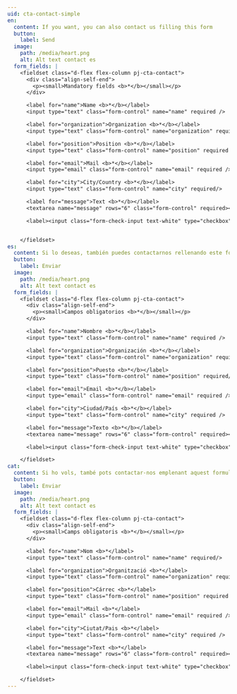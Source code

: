 ```yaml
---
uid: cta-contact-simple
en:
  content: If you want, you can also contact us filling this form
  button:
    label: Send
  image:
    path: /media/heart.png
    alt: Alt text contact es
  form_fields: |
    <fieldset class="d-flex flex-column pj-cta-contact">
      <div class="align-self-end">
        <p><small>Mandatory fields <b>*</b></small></p>
      </div>

      <label for="name">Name <b>*</b></label>
      <input type="text" class="form-control" name="name" required />

      <label for="organization">Organization <b>*</b></label>
      <input type="text" class="form-control" name="organization" required />

      <label for="position">Position <b>*</b></label>
      <input type="text" class="form-control" name="position" required />

      <label for="email">Mail <b>*</b></label>
      <input type="email" class="form-control" name="email" required />

      <label for="city">City/Country <b>*</b></label>
      <input type="text" class="form-control" name="city" required/>

      <label for="message">Text <b>*</b></label>
      <textarea name="message" rows="6" class="form-control" required></textarea>

      <label><input class="form-check-input text-white" type="checkbox" name="privacy-policy" required> I accept <a href="/en/privacy-policy" class="text-link"><b>the Privacy Policy</b></a></label>


    </fieldset>
es:
  content: Si lo deseas, también puedes contactarnos rellenando este formulario
  button:
    label: Enviar
  image:
    path: /media/heart.png
    alt: Alt text contact es
  form_fields: |
    <fieldset class="d-flex flex-column pj-cta-contact">
      <div class="align-self-end">
        <p><small>Campos obligatorios <b>*</b></small></p>
      </div>

      <label for="name">Nombre <b>*</b></label>
      <input type="text" class="form-control" name="name" required />

      <label for="organization">Organización <b>*</b></label>
      <input type="text" class="form-control" name="organization" required />

      <label for="position">Puesto <b>*</b></label>
      <input type="text" class="form-control" name="position" required/>

      <label for="email">Email <b>*</b></label>
      <input type="email" class="form-control" name="email" required />

      <label for="city">Ciudad/País <b>*</b></label>
      <input type="text" class="form-control" name="city" required />

      <label for="message">Texto <b>*</b></label>
      <textarea name="message" rows="6" class="form-control" required></textarea>

      <label><input class="form-check-input text-white" type="checkbox" name="privacy-policy" required> Acepto la <a href="/es/privacy-policy" class="text-link"><b>Política de Privacidad</b></a></label>

    </fieldset>
cat:
  content: Si ho vols, també pots contactar-nos emplenant aquest formulari
  button:
    label: Enviar
  image:
    path: /media/heart.png
    alt: Alt text contact es
  form_fields: |
    <fieldset class="d-flex flex-column pj-cta-contact">
      <div class="align-self-end">
        <p><small>Camps obligatoris <b>*</b></small></p>
      </div>

      <label for="name">Nom <b>*</label>
      <input type="text" class="form-control" name="name" required/>

      <label for="organization">Organització <b>*</label>
      <input type="text" class="form-control" name="organization" required />

      <label for="position">Cárrec <b>*</label>
      <input type="text" class="form-control" name="position" required />

      <label for="email">Mail <b>*</label>
      <input type="email" class="form-control" name="email" required />

      <label for="city">Ciutat/Pais <b>*</label>
      <input type="text" class="form-control" name="city" required />

      <label for="message">Text <b>*</label>
      <textarea name="message" rows="6" class="form-control" required></textarea>

      <label><input class="form-check-input text-white" type="checkbox" name="privacy-policy" required> Accepto <a href="/cat/privacy-policy" class="text-link"><b>la política de privadesa</b></a></label>

    </fieldset>
---
```

